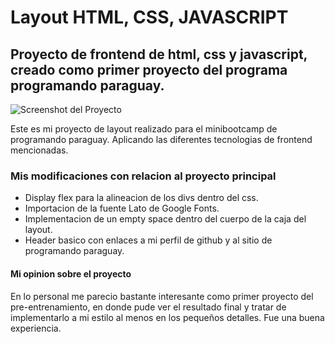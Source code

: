 # Layout HTML, CSS, JAVASCRIPT
## Proyecto de frontend de html, css y javascript, creado como primer proyecto del programa programando paraguay.

![Screenshot del Proyecto](https://res.cloudinary.com/xjergx/image/upload/v1665592319/layout_iksqor.png)

Este es mi proyecto de layout realizado para el minibootcamp de programando paraguay. Aplicando las diferentes tecnologias de frontend mencionadas.

### Mis modificaciones con relacion al proyecto principal

- Display flex para la alineacion de los divs dentro del css.
- Importacion de la fuente Lato de Google Fonts.
- Implementacion de un empty space dentro del cuerpo de la caja del layout.
- Header basico con enlaces a mi perfil de github y al sitio de programando paraguay.

#### Mi opinion sobre el proyecto

En lo personal me parecio bastante interesante como primer proyecto del pre-entrenamiento, en donde pude ver el resultado final y tratar de implementarlo a mi estilo
al menos en los pequeños detalles. Fue una buena experiencia.
